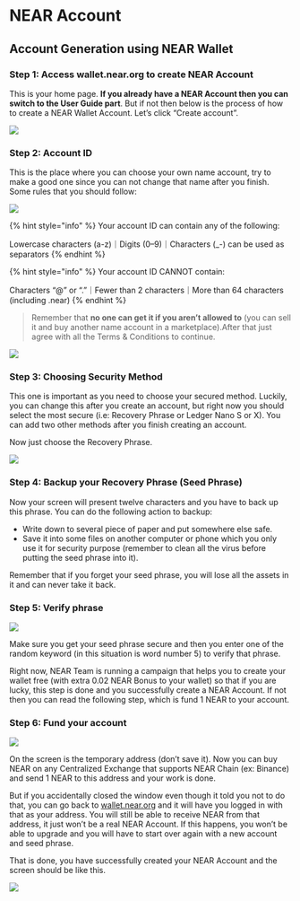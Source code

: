 # NEAR Account

## Account Generation using NEAR Wallet

### Step 1: Access wallet.near.org to create NEAR Account

This is your home page. **If you already have a NEAR Account then you can switch to the User Guide part**. But if not then below is the process of how to create a NEAR Wallet Account. Let’s click “Create account”.

![](https://miro.medium.com/max/1400/0*0HLGPD1z18U8nJRQ.jpg)

### Step 2: Account ID

This is the place where you can choose your own name account, try to make a good one since you can not change that name after you finish. Some rules that you should follow:

![](https://miro.medium.com/max/1400/0*VeBDAtf1bGjF9OgV.jpg)

{% hint style="info" %}
Your account ID can contain any of the following:

Lowercase characters \(a-z\)｜Digits \(0–9\)｜Characters \(\_-\) can be used as separators
{% endhint %}

{% hint style="info" %}
Your account ID CANNOT contain:

Characters “@” or “.”｜Fewer than 2 characters｜More than 64 characters \(including .near\)
{% endhint %}

> Remember that **no one can get it if you aren’t allowed to** \(you can sell it and buy another name account in a marketplace\).After that just agree with all the Terms & Conditions to continue.

![](https://miro.medium.com/max/1400/0*z9bEtDJVyZry6c80.jpg)

### Step 3: Choosing Security Method

This one is important as you need to choose your secured method. Luckily, you can change this after you create an account, but right now you should select the most secure \(i.e: Recovery Phrase or Ledger Nano S or X\). You can add two other methods after you finish creating an account.

Now just choose the Recovery Phrase.

![](https://miro.medium.com/max/1400/0*hsDcGeJoROt7tvtY.jpg)

### Step 4: Backup your Recovery Phrase \(Seed Phrase\)

Now your screen will present twelve characters and you have to back up this phrase. You can do the following action to backup:

* Write down to several piece of paper and put somewhere else safe.
* Save it into some files on another computer or phone which you only use it for security purpose \(remember to clean all the virus before putting the seed phrase into it\).

Remember that if you forget your seed phrase, you will lose all the assets in it and can never take it back.

### Step 5: Verify phrase

![](https://miro.medium.com/max/1400/0*UuJ7bTGgz3ToeqwP.jpg)

Make sure you get your seed phrase secure and then you enter one of the random keyword \(in this situation is word number 5\) to verify that phrase.

Right now, NEAR Team is running a campaign that helps you to create your wallet free \(with extra 0.02 NEAR Bonus to your wallet\) so that if you are lucky, this step is done and you successfully create a NEAR Account. If not then you can read the following step, which is fund 1 NEAR to your account.

### Step 6: Fund your account

![](https://miro.medium.com/max/1400/0*POHTpd0Vp8ZpIg55.jpg)

On the screen is the temporary address \(don’t save it\). Now you can buy NEAR on any Centralized Exchange that supports NEAR Chain \(ex: Binance\) and send 1 NEAR to this address and your work is done.

But if you accidentally closed the window even though it told you not to do that, you can go back to [wallet.near.org](https://wallet.near.org/) and it will have you logged in with that as your address. You will still be able to receive NEAR from that address, it just won’t be a real NEAR Account. If this happens, you won’t be able to upgrade and you will have to start over again with a new account and seed phrase.

That is done, you have successfully created your NEAR Account and the screen should be like this.

![](https://miro.medium.com/max/1400/0*u4rFt5jzrP1ZdXkz.jpg)

  


